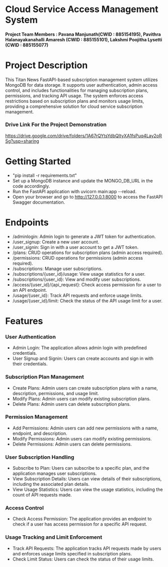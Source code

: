 # Cloud Service Access Management System
#### Project Team Members : Pavana Manjunath(CWID : 885154195), Pavithra Halanayakanahalli Amaresh (CWID : 885155101), Lakshmi Poojitha Lysetti (CWID : 885155077)
# Project Description
#### 
This Titan News FastAPI-based subscription management system utilizes MongoDB for data storage. It supports user authentication, admin access control, and includes functionalities for managing subscription plans, permissions, and tracking API usage. The system enforces access restrictions based on subscription plans and monitors usage limits, providing a comprehensive solution for cloud service subscription management.
### Drive Link For the Project Demonstration
https://drive.google.com/drive/folders/1A67rQYtsYdbQItyXA1fsPuq4Lay2oRSg?usp=sharing
# Getting Started
- "pip install -r requirements.txt"
- Set up a MongoDB instance and update the MONGO_DB_URL in the code accordingly.
- Run the FastAPI application with uvicorn main:app --reload.
- Open your browser and go to http://127.0.0.1:8000 to access the FastAPI Swagger documentation.
# Endpoints
- /adminlogin: Admin login to generate a JWT token for authentication.
- /user_signup: Create a new user account.
- /user_signin: Sign in with a user account to get a JWT token.
- /plans: CRUD operations for subscription plans (admin access required).
- /permissions: CRUD operations for permissions (admin access required).
- /subscriptions: Manage user subscriptions.
- /subscriptions/{user_id}/usage: View usage statistics for a user.
- /subscriptions/{user_id}: View and modify user subscriptions.
- /access/{user_id}/{api_request}: Check access permission for a user to an API endpoint.
- /usage/{user_id}: Track API requests and enforce usage limits.
- /usage/{user_id}/limit: Check the status of the API usage limit for a user.



# Features
### User Authentication
- Admin Login: The application allows admin login with predefined credentials.
- User Signup and Signin: Users can create accounts and sign in with their credentials.
### Subscription Plan Management
- Create Plans: Admin users can create subscription plans with a name, description, permissions, and usage limit.
- Modify Plans: Admin users can modify existing subscription plans.
- Delete Plans: Admin users can delete subscription plans.
### Permission Management
- Add Permissions: Admin users can add new permissions with a name, endpoint, and description.
- Modify Permissions: Admin users can modify existing permissions.
- Delete Permissions: Admin users can delete permissions.
### User Subscription Handling
- Subscribe to Plan: Users can subscribe to a specific plan, and the application manages user subscriptions.
- View Subscription Details: Users can view details of their subscriptions, including the associated plan details.
- View Usage Statistics: Users can view the usage statistics, including the count of API requests made.
### Access Control
- Check Access Permission: The application provides an endpoint to check if a user has access permission for a specific API request.
### Usage Tracking and Limit Enforcement
- Track API Requests: The application tracks API requests made by users and enforces usage limits specified in subscription plans.
- Check Limit Status: Users can check the status of their usage limits.









